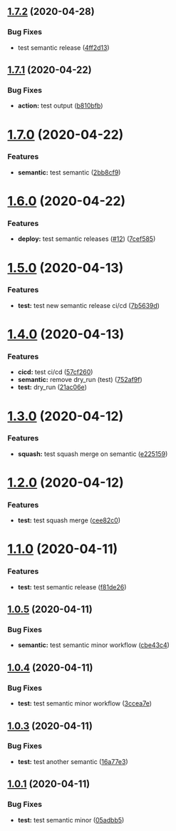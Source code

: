 ## [1.7.2](https://github.com/zephyrmathias/create-react-app-s3/compare/v1.7.1...v1.7.2) (2020-04-28)


### Bug Fixes

* test semantic release ([4ff2d13](https://github.com/zephyrmathias/create-react-app-s3/commit/4ff2d1345f838ebffd4532b375d34c00bcbc403d))

## [1.7.1](https://github.com/zephyrmathias/create-react-app-s3/compare/v1.7.0...v1.7.1) (2020-04-22)


### Bug Fixes

* **action:** test output ([b810bfb](https://github.com/zephyrmathias/create-react-app-s3/commit/b810bfbd61f6dd90616e838882f966fd8a5d8e03))

# [1.7.0](https://github.com/zephyrmathias/create-react-app-s3/compare/v1.6.0...v1.7.0) (2020-04-22)


### Features

* **semantic:** test semantic ([2bb8cf9](https://github.com/zephyrmathias/create-react-app-s3/commit/2bb8cf9848ee2e8ae7e88a1ffea78881838fda78))

# [1.6.0](https://github.com/zephyrmathias/create-react-app-s3/compare/v1.5.0...v1.6.0) (2020-04-22)


### Features

* **deploy:** test semantic releases ([#12](https://github.com/zephyrmathias/create-react-app-s3/issues/12)) ([7cef585](https://github.com/zephyrmathias/create-react-app-s3/commit/7cef5855df37d2444e999488efe434589f971aee))

# [1.5.0](https://github.com/zephyrmathias/create-react-app-s3/compare/v1.4.0...v1.5.0) (2020-04-13)


### Features

* **test:** test new semantic release ci/cd ([7b5639d](https://github.com/zephyrmathias/create-react-app-s3/commit/7b5639dc80fa65f6b131b0e35af8c9aaa9d7fd7e))

# [1.4.0](https://github.com/zephyrmathias/create-react-app-s3/compare/v1.3.0...v1.4.0) (2020-04-13)


### Features

* **cicd:** test ci/cd ([57cf260](https://github.com/zephyrmathias/create-react-app-s3/commit/57cf260ffa7dddb4d673ca730d1b63f40b6e2fe9))
* **semantic:** remove dry_run (test) ([752af9f](https://github.com/zephyrmathias/create-react-app-s3/commit/752af9fc0feb0c68625e0c7544e56b27741bff6a))
* **test:** dry_run ([21ac06e](https://github.com/zephyrmathias/create-react-app-s3/commit/21ac06e5cd243a61ed9fd0a6e6856b83d109510d))

# [1.3.0](https://github.com/zephyrmathias/create-react-app-s3/compare/v1.2.0...v1.3.0) (2020-04-12)


### Features

* **squash:** test squash merge on semantic ([e225159](https://github.com/zephyrmathias/create-react-app-s3/commit/e225159895668cad383626539b4a125ceb57bd89))

# [1.2.0](https://github.com/zephyrmathias/create-react-app-s3/compare/v1.1.0...v1.2.0) (2020-04-12)


### Features

* **test:** test squash merge ([cee82c0](https://github.com/zephyrmathias/create-react-app-s3/commit/cee82c048364566ad089de012ab391807eb1292a))

# [1.1.0](https://github.com/zephyrmathias/create-react-app-s3/compare/v1.0.5...v1.1.0) (2020-04-11)


### Features

* **test:** test semantic release ([f81de26](https://github.com/zephyrmathias/create-react-app-s3/commit/f81de2655eedc3f351acb172c0ae05f1b7fc49ac))

## [1.0.5](https://github.com/zephyrmathias/create-react-app-s3/compare/v1.0.4...v1.0.5) (2020-04-11)


### Bug Fixes

* **semantic:** test semantic minor workflow ([cbe43c4](https://github.com/zephyrmathias/create-react-app-s3/commit/cbe43c404a47aabc05aac2d5248f951ed50f3c72))

## [1.0.4](https://github.com/zephyrmathias/create-react-app-s3/compare/v1.0.3...v1.0.4) (2020-04-11)


### Bug Fixes

* **test:** test semantic minor workflow ([3ccea7e](https://github.com/zephyrmathias/create-react-app-s3/commit/3ccea7e186a84b6a72d99bd8e6998abfb5c60abb))

## [1.0.3](https://github.com/zephyrmathias/create-react-app-s3/compare/v1.0.2...v1.0.3) (2020-04-11)


### Bug Fixes

* **test:** test another semantic ([16a77e3](https://github.com/zephyrmathias/create-react-app-s3/commit/16a77e322c28c97ceda45b98086938837277b7bf))

## [1.0.1](https://github.com/zephyrmathias/create-react-app-s3/compare/v1.0.0...v1.0.1) (2020-04-11)


### Bug Fixes

* **test:** test semantic minor ([05adbb5](https://github.com/zephyrmathias/create-react-app-s3/commit/05adbb5e46755736c91de852aa19fc8dc6c6a4a6))
